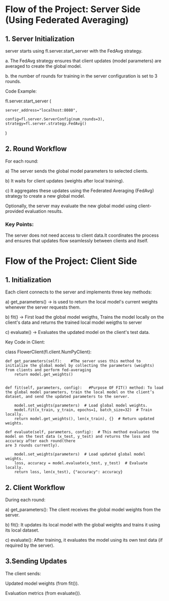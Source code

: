 # Flow of the Project: Server Side (Using Federated Averaging)

## 1. Server Initialization

server starts using fl.server.start_server with the FedAvg strategy.

a. The FedAvg strategy ensures that client updates (model parameters) are averaged to create the global model.

b. the number of rounds for training in the server configuration is set to 3 rounds.

Code Example:


fl.server.start_server
(

    server_address="localhost:8080",
    
    config=fl.server.ServerConfig(num_rounds=3),
    strategy=fl.server.strategy.FedAvg()
)

## 2. Round Workflow

For each round:

a) The server sends the global model parameters to selected clients.

b) It waits for client updates (weights after local training).

c) It aggregates these updates using the Federated Averaging (FedAvg) strategy to create a new global model.

Optionally, the server may evaluate the new global model using client-provided evaluation results.

### Key Points:

The server does not need access to client data.It coordinates the process and ensures that updates flow seamlessly between clients and itself.


# Flow of the Project: Client Side

## 1. Initialization

Each client connects to the server and implements three key methods:

a) get_parameters() → is used to return the local model's current weights whenever the server requests them.

b) fit() → First load the global model weigths, Trains the model locally on the client's data and returns the trained local model weigths to server

c) evaluate() → Evaluates the updated model on the client's test data.

Key Code in Client:


class FlowerClient(fl.client.NumPyClient):

    def get_parameters(self):    #The server uses this method to initialize the global model by collecting the parameters (weights) from clients and perform fed-averaging
        return model.get_weights()      


    def fit(self, parameters, config):   #Purpose OF FIT() method: To load the global model parameters, train the local model on the client’s dataset, and send the updated parameters to the server.

        model.set_weights(parameters)  # Load global model weights.
        model.fit(x_train, y_train, epochs=1, batch_size=32)  # Train locally.
        return model.get_weights(), len(x_train), {}  # Return updated weights.

    def evaluate(self, parameters, config):  # This method evaluates the model on the test data (x_test, y_test) and returns the loss and accuracy after each round(there                                                                                             are 3 rounds currently).

        model.set_weights(parameters)  # Load updated global model weights.
        loss, accuracy = model.evaluate(x_test, y_test)  # Evaluate locally.
        return loss, len(x_test), {"accuracy": accuracy}
        
## 2. Client Workflow

During each round:

a) get_parameters(): The client receives the global model weights from the server.

b) fit(): It updates its local model with the global weights and trains it using its local dataset.

c) evaluate(): After training, it evaluates the model using its own test data (if required by the server).

## 3.Sending Updates

The client sends:

Updated model weights (from fit()).

Evaluation metrics (from evaluate()).
